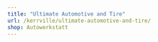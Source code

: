 ```yaml
---
title: "Ultimate Automotive and Tire"
url: /kerrville/ultimate-automotive-and-tire/
shop: Autowerkstatt
---
```

